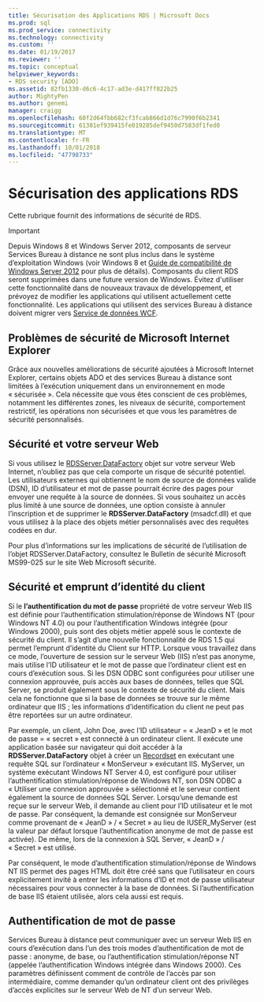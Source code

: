 ```yaml
---
title: Sécurisation des Applications RDS | Microsoft Docs
ms.prod: sql
ms.prod_service: connectivity
ms.technology: connectivity
ms.custom: ''
ms.date: 01/19/2017
ms.reviewer: ''
ms.topic: conceptual
helpviewer_keywords:
- RDS security [ADO]
ms.assetid: 82fb1330-d6c6-4c17-ad3e-d417ff822b25
author: MightyPen
ms.author: genemi
manager: craigg
ms.openlocfilehash: 60f2d64fbb682cf3fcab866d1d76c7990f6b2341
ms.sourcegitcommit: 61381ef939415fe019285def9450d7583df1fed0
ms.translationtype: MT
ms.contentlocale: fr-FR
ms.lasthandoff: 10/01/2018
ms.locfileid: "47798733"
---
```

# <a name="securing-rds-applications"></a>Sécurisation des applications RDS
Cette rubrique fournit des informations de sécurité de RDS.  
  
> [!IMPORTANT]
>  Depuis Windows 8 et Windows Server 2012, composants de serveur Services Bureau à distance ne sont plus inclus dans le système d’exploitation Windows (voir Windows 8 et [Guide de compatibilité de Windows Server 2012](https://www.microsoft.com/en-us/download/details.aspx?id=27416) pour plus de détails). Composants du client RDS seront supprimées dans une future version de Windows. Évitez d'utiliser cette fonctionnalité dans de nouveaux travaux de développement, et prévoyez de modifier les applications qui utilisent actuellement cette fonctionnalité. Les applications qui utilisent des services Bureau à distance doivent migrer vers [Service de données WCF](http://go.microsoft.com/fwlink/?LinkId=199565).  
  
## <a name="microsoft-internet-explorer-security-issues"></a>Problèmes de sécurité de Microsoft Internet Explorer  
 Grâce aux nouvelles améliorations de sécurité ajoutées à Microsoft Internet Explorer, certains objets ADO et des services Bureau à distance sont limitées à l’exécution uniquement dans un environnement en mode « sécurisée ». Cela nécessite que vous êtes conscient de ces problèmes, notamment les différentes zones, les niveaux de sécurité, comportement restrictif, les opérations non sécurisées et que vous les paramètres de sécurité personnalisés.  
  
## <a name="security-and-your-web-server"></a>Sécurité et votre serveur Web  
 Si vous utilisez le [RDSServer.DataFactory](../../../ado/reference/rds-api/datafactory-object-rdsserver.md) objet sur votre serveur Web Internet, n’oubliez pas que cela comporte un risque de sécurité potentiel. Les utilisateurs externes qui obtiennent le nom de source de données valide (DSN), ID d’utilisateur et mot de passe pourrait écrire des pages pour envoyer une requête à la source de données. Si vous souhaitez un accès plus limité à une source de données, une option consiste à annuler l’inscription et de supprimer le **RDSServer.DataFactory** (msadcf.dll) et que vous utilisez à la place des objets métier personnalisés avec des requêtes codées en dur.  
  
 Pour plus d’informations sur les implications de sécurité de l’utilisation de l’objet RDSServer.DataFactory, consultez le Bulletin de sécurité Microsoft MS99-025 sur le site Web Microsoft sécurité.  
  
## <a name="client-impersonation-and-security"></a>Sécurité et emprunt d’identité du client  
 Si le **l’authentification du mot de passe** propriété de votre serveur Web IIS est définie pour l’authentification stimulation/réponse de Windows NT (pour Windows NT 4.0) ou pour l’authentification Windows intégrée (pour Windows 2000), puis sont des objets métier appelé sous le contexte de sécurité du client. Il s’agit d’une nouvelle fonctionnalité de RDS 1.5 qui permet l’emprunt d’identité du Client sur HTTP. Lorsque vous travaillez dans ce mode, l’ouverture de session sur le serveur Web (IIS) n’est pas anonyme, mais utilise l’ID utilisateur et le mot de passe que l’ordinateur client est en cours d’exécution sous. Si les DSN ODBC sont configurées pour utiliser une connexion approuvée, puis accès aux bases de données, telles que SQL Server, se produit également sous le contexte de sécurité du client. Mais cela ne fonctionne que si la base de données se trouve sur le même ordinateur que IIS ; les informations d’identification du client ne peut pas être reportées sur un autre ordinateur.  
  
 Par exemple, un client, John Doe, avec l’ID utilisateur = « JeanD » et le mot de passe = « secret » est connecté à un ordinateur client. Il exécute une application basée sur navigateur qui doit accéder à la **RDSServer.DataFactory** objet à créer un [Recordset](../../../ado/reference/ado-api/recordset-object-ado.md) en exécutant une requête SQL sur l’ordinateur « MonServeur » exécutant IIS. MyServer, un système exécutant Windows NT Server 4.0, est configuré pour utiliser l’authentification stimulation/réponse de Windows NT, son DSN ODBC a « Utiliser une connexion approuvée » sélectionné et le serveur contient également la source de données SQL Server. Lorsqu’une demande est reçue sur le serveur Web, il demande au client pour l’ID utilisateur et le mot de passe. Par conséquent, la demande est consignée sur MonServeur comme provenant de « JeanD » / « Secret » au lieu de IUSER_MyServer (est la valeur par défaut lorsque l’authentification anonyme de mot de passe est activée). De même, lors de la connexion à SQL Server, « JeanD » / « Secret » est utilisé.  
  
 Par conséquent, le mode d’authentification stimulation/réponse de Windows NT IIS permet des pages HTML doit être créé sans que l’utilisateur en cours explicitement invité à entrer les informations d’ID et mot de passe utilisateur nécessaires pour vous connecter à la base de données. Si l’authentification de base IIS étaient utilisée, alors cela aussi est requis.  
  
## <a name="password-authentication"></a>Authentification de mot de passe  
 Services Bureau à distance peut communiquer avec un serveur Web IIS en cours d’exécution dans l’un des trois modes d’authentification de mot de passe : anonyme, de base, ou l’authentification stimulation/réponse NT (appelée l’authentification Windows intégrée dans Windows 2000). Ces paramètres définissent comment de contrôle de l’accès par son intermédiaire, comme demander qu’un ordinateur client ont des privilèges d’accès explicites sur le serveur Web de NT d’un serveur Web.


